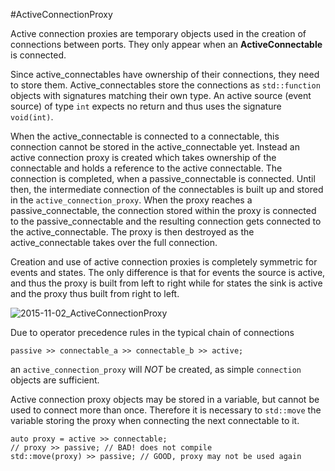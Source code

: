 #ActiveConnectionProxy

Active connection proxies are temporary objects used in the creation of connections between ports.
They only appear when an __ActiveConnectable__ is connected.

Since active_connectables have ownership of their connections, they need to store them.
Active_connectables store the connections as `std::function` objects with signatures matching their own type.
An active source (event source) of type `int` expects no return and thus uses the signature `void(int)`.

When the active_connectable is connected to a connectable, this connection cannot be stored in the active_connectable yet.
Instead an active connection proxy is created which takes ownership of the connectable and holds a reference to the active connectable.
The connection is completed, when a passive_connectable is connected.
Until then, the intermediate connection of the connectables is built up and stored in the `active_connection_proxy`.
When the proxy reaches a passive_connectable, the connection stored within the proxy is connected to the passive_connectable and the resulting connection gets connected to the active_connectable. The proxy is then destroyed as the active_connectable takes over the full connection.

Creation and use of active connection proxies is completely symmetric for events and states. The only difference is that for events the source is active, and thus the proxy is built from left to right while for states the sink is active and the proxy thus built from right to left. 

![2015-11-02_ActiveConnectionProxy](2015-11-02_ActiveConnectionProxy.png)

Due to operator precedence rules in the typical chain of connections

    passive >> connectable_a >> connectable_b >> active;

an `active_connection_proxy` will _NOT_ be created, as simple `connection` objects are sufficient.

Active connection proxy objects may be stored in a variable, but cannot be used to connect more than once. Therefore it is necessary to `std::move` the variable storing the proxy when connecting the next connectable to it.
~~~{.cpp}
auto proxy = active >> connectable;
// proxy >> passive; // BAD! does not compile
std::move(proxy) >> passive; // GOOD, proxy may not be used again
~~~

